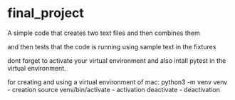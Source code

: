# final_project
A simple code that creates two text files and then combines them 

and then tests that the code is running using sample text in the fixtures 

dont forget to activate your virtual environment and also intall pytest in the virtual environment.

for creating and using a virtual environment of mac:
python3 -m venv venv - creation
source venv/bin/activate - activation
deactivate - deactivation